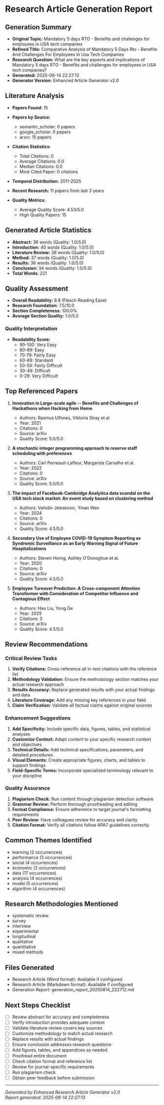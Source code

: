 # Research Article Generation Report

## Generation Summary
- **Original Topic:** Mandatory 5 days RTO - Benefits and challenges for employees in USA tech companies
- **Refined Title:** Comparative Analysis of Mandatory 5 Days Rto - Benefits And Challenges For Employees In Usa Tech Companies
- **Research Question:** What are the key aspects and implications of Mandatory 5 days RTO - Benefits and challenges for employees in USA tech companies?
- **Generated:** 2025-08-14 22:27:12
- **Generator Version:** Enhanced Article Generator v2.0

## Literature Analysis
- **Papers Found:** 15
- **Papers by Source:**
  * semantic_scholar: 0 papers
  * google_scholar: 0 papers
  * arxiv: 15 papers

- **Citation Statistics:**
  * Total Citations: 0
  * Average Citations: 0.0
  * Median Citations: 0.0
  * Most Cited Paper: 0 citations
- **Temporal Distribution:** 2011-2025
- **Recent Research:** 11 papers from last 3 years
- **Quality Metrics:**
  * Average Quality Score: 4.53/5.0
  * High Quality Papers: 15

## Generated Article Statistics
- **Abstract:** 36 words (Quality: 1.0/5.0)
- **Introduction:** 40 words (Quality: 1.0/5.0)
- **Literature Review:** 38 words (Quality: 1.0/5.0)
- **Method:** 37 words (Quality: 1.0/5.0)
- **Results:** 36 words (Quality: 1.0/5.0)
- **Conclusion:** 34 words (Quality: 1.0/5.0)
- **Total Words:** 221

## Quality Assessment
- **Overall Readability:** 8.8 (Flesch Reading Ease)
- **Research Foundation:** 7.5/10.0
- **Section Completeness:** 100.0%
- **Average Section Quality:** 1.0/5.0

### Quality Interpretation
- **Readability Score:** 
  * 90-100: Very Easy
  * 80-89: Easy  
  * 70-79: Fairly Easy
  * 60-69: Standard
  * 50-59: Fairly Difficult
  * 30-49: Difficult
  * 0-29: Very Difficult

## Top Referenced Papers

1. **Innovation in Large-scale agile -- Benefits and Challenges of Hackathons when Hacking from Home**
   - Authors: Rasmus Ulfsnes, Viktoria Stray et al.
   - Year: 2021
   - Citations: 0
   - Source: arXiv
   - Quality Score: 5.0/5.0

2. **A stochastic integer programming approach to reserve staff scheduling with preferences**
   - Authors: Carl Perreault-Lafleur, Margarida Carvalho et al.
   - Year: 2022
   - Citations: 0
   - Source: arXiv
   - Quality Score: 5.0/5.0

3. **The impact of Facebook-Cambridge Analytica data scandal on the USA tech stock market: An event study based on clustering method**
   - Authors: Vahidin Jeleskovic, Yinan Wan
   - Year: 2024
   - Citations: 0
   - Source: arXiv
   - Quality Score: 4.5/5.0

4. **Secondary Use of Employee COVID-19 Symptom Reporting as Syndromic Surveillance as an Early Warning Signal of Future Hospitalizations**
   - Authors: Steven Horng, Ashley O'Donoghue et al.
   - Year: 2020
   - Citations: 0
   - Source: arXiv
   - Quality Score: 4.5/5.0

5. **Employee Turnover Prediction: A Cross-component Attention Transformer with Consideration of Competitor Influence and Contagious Effect**
   - Authors: Hao Liu, Yong Ge
   - Year: 2025
   - Citations: 0
   - Source: arXiv
   - Quality Score: 4.5/5.0

## Review Recommendations

### Critical Review Tasks
1. **Verify Citations:** Cross-reference all in-text citations with the reference list
2. **Methodology Validation:** Ensure the methodology section matches your actual research approach
3. **Results Accuracy:** Replace generated results with your actual findings and data
4. **Literature Coverage:** Add any missing key references in your field
5. **Claim Verification:** Validate all factual claims against original sources

### Enhancement Suggestions
1. **Add Specificity:** Include specific data, figures, tables, and statistical analyses
2. **Customize Context:** Adapt content to your specific research context and objectives  
3. **Technical Details:** Add technical specifications, parameters, and detailed procedures
4. **Visual Elements:** Create appropriate figures, charts, and tables to support findings
5. **Field-Specific Terms:** Incorporate specialized terminology relevant to your discipline

### Quality Assurance
1. **Plagiarism Check:** Run content through plagiarism detection software
2. **Grammar Review:** Perform thorough proofreading and editing
3. **Format Compliance:** Ensure adherence to target journal's formatting requirements
4. **Peer Review:** Have colleagues review for accuracy and clarity
5. **Citation Format:** Verify all citations follow APA7 guidelines correctly

## Common Themes Identified
- learning (2 occurrences)
- performance (3 occurrences)
- social (4 occurrences)
- economic (2 occurrences)
- data (17 occurrences)
- analysis (4 occurrences)
- model (5 occurrences)
- algorithm (4 occurrences)

## Research Methodologies Mentioned
- systematic review
- survey
- interview
- experimental
- longitudinal
- qualitative
- quantitative
- mixed methods

## Files Generated
- Research Article (Word format): Available if configured
- Research Article (Markdown format): Available if configured
- Generation Report: generation_report_20250814_222712.md

## Next Steps Checklist
- [ ] Review abstract for accuracy and completeness
- [ ] Verify introduction provides adequate context
- [ ] Validate literature review covers key sources
- [ ] Customize methodology to match actual research
- [ ] Replace results with actual findings
- [ ] Ensure conclusion addresses research questions
- [ ] Add figures, tables, and appendices as needed
- [ ] Proofread entire document
- [ ] Check citation format and reference list
- [ ] Review for journal-specific requirements
- [ ] Run plagiarism check
- [ ] Obtain peer feedback before submission

---
*Generated by Enhanced Research Article Generator v2.0*  
*Report generated: 2025-08-14 22:27:13*
